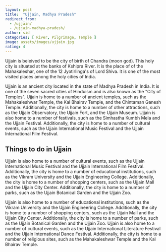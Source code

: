 ```yaml
---
layout: post
title:  "Ujjain, Madhya Pradesh"
redirect_from:
  - /ujjain/
  - /ujjain-madhya-pradesh/
author: sid
categories: [ River, Pilgrimage, Temple ]
image: assets/images/ujjain.jpg
rating: 4
---
```

Ujjain is beleived to be the city of birth of Chandra (moon god). This holy city is situated at the banks of Kshipra River. It is the place of of the Mahakaleshar, one of the 12 Jyotirlinga's of Lord Shiva. It is one of the most visited places among the holy cities of India.

Ujjain is an ancient city located in the state of Madhya Pradesh in India. It is one of the seven sacred cities of Hinduism and is also known as the "City of Temples". Ujjain is home to a number of ancient temples, such as the Mahakaleshwar Temple, the Kal Bhairav Temple, and the Chintaman Ganesh Temple. Additionally, the city is home to a number of other attractions, such as the Ujjain Observatory, the Ujjain Fort, and the Ujjain Museum. Ujjain is also home to a number of festivals, such as the Simhastha Kumbh Mela and the Ujjain Festival. Additionally, the city is home to a number of cultural events, such as the Ujjain International Music Festival and the Ujjain International Film Festival.

<h2>Things to do in Ujjain</h2>

Ujjain is also home to a number of cultural events, such as the Ujjain International Music Festival and the Ujjain International Film Festival. Additionally, the city is home to a number of educational institutions, such as the Vikram University and the Ujjain Engineering College. Additionally, the city is home to a number of shopping centers, such as the Ujjain Mall and the Ujjain City Center. Additionally, the city is home to a number of parks, such as the Ujjain Botanical Garden and the Ujjain Zoo.

Ujjain is also home to a number of educational institutions, such as the Vikram University and the Ujjain Engineering College. Additionally, the city is home to a number of shopping centers, such as the Ujjain Mall and the Ujjain City Center. Additionally, the city is home to a number of parks, such as the Ujjain Botanical Garden and the Ujjain Zoo. Ujjain is also home to a number of cultural events, such as the Ujjain International Literature Festival and the Ujjain International Dance Festival. Additionally, the city is home to a number of religious sites, such as the Mahakaleshwar Temple and the Kal Bhairav Temple.


<div class="pa-carousel-widget" style="width:100%; height:480px; display:none;"
  data-link="https://www.thrillophilia.com/things-to-do-in-ujjain"
  data-title="Ujjain, Madhya Pradesh"
  data-delay="3"
  data-description="Pilgrimage of Ujjain">
  <object data="https://lh3.googleusercontent.com/RQsxfTVpfKdotFR-7gMr-p-9SqNNw0ePmpS__abxQ7dprhKjrU_KuqjNig-mBXTDUx5IGZvv0kDDhLiEs7noomkZ5O4zcFvpsy5_sLKwOcy_52zeVjrRSfHPspJn39yjnmljQHvk4CY=w1280-h720"></object>
  <object data="https://lh3.googleusercontent.com/GIgarAQjzy6lwwsIsdtkXMtoV20yTPbDvXQY2tqOBflJDxJg65qqRfNM0FrRTBQTOwfrj6brR_0GyklUSTlKppXHub-ULdtw-nrG_Sm9ca0fi7VUPXgx9qrSdhHx_M3hjZlkCbejKe0=w1280-h720"></object>
  <object data="https://lh3.googleusercontent.com/aAPzhYyUmKtpYj48BdFfoPsCjhrp9MhhQNVVsGM8zTZLl58dRxrmtats3GHsNB0gPDKQA6uqS0bmhxIAryoybAzYiQdIL3D4do6oAa9WM7Y8g2laXm_NSqzW6imCiNiHFStQ5_nnosk=w1280-h720"></object>
  <object data="https://lh3.googleusercontent.com/47m2eVbFlBb9gtphEnw6DWM_G5Sm_z-U5m8JPDm9Dk_nDBjuJlT-gTD5F0kAqfIDuYn6dtu9DhyzdoDprSyfdc-fHN7I-c8_zonSWh6dcrZve_dQ8iRKdKrRUkF9k_Nurva1wfrwU24=w1280-h720"></object>
  <object data="https://lh3.googleusercontent.com/aY3fKAw7mVW9HxaK4F6skTS5yqnKVg15_7hRFY0G8RPS8zzWMHEilhveyhIdAsssGEASFQw0eLhcBzjNl99b6AiUsuJf6yOwzdw_6qah5S7m312jaRU9MRhnUOyeq4AZyIbnBvwKZXM=w1280-h720"></object>
  <object data="https://lh3.googleusercontent.com/L4P7VLgO4j3O0fDc2ZgCJ4AEL0jawBnbqAznXcDxBowIpEENA0z9GrNdr_TN_ttiLPtsdXdYaECgWCSHMTQrdqaSYazVu3U-AajvWHZ3TOQuSbIpO84TaPTS2OcoSCuTa5eeDA9-iEc=w1280-h720"></object>
  <object data="https://lh3.googleusercontent.com/B2KOEYW30oWao692rG7CANeAF2qxLirs33SAS-HnnW3C9Efh8nT2-xZxU03zkOiPwHMiRemkEFt9Nlwls3U4jq3BXvoDuBIS01qPhxTmWQ1gsFBsTZGlyCZBl1DcKEGilhlTmojsCfU=w1280-h720"></object>
  <object data="https://lh3.googleusercontent.com/4b3A2EZd-ciK98HQCV2OINwDfeOu6BhrVHWOZS9KqET1xM4fh5hsG9B0v6snkPvrkynCXyYY6kwKKmfYRMcQ5iyjiNHAkQIKdadhOOdqbgez3MH3oYD6JKD36dGhBnOPvtFp6DWLnnU=w1280-h720"></object>
  <object data="https://lh3.googleusercontent.com/B5yReHxOBD8zsSeRxXYzst8oAK4yCvPvLiaobp1bUxYtmXQnrtzI55KsNgdf4r4pv-i-vWrU4xR96EiF114-8i5h5SBy2ewiu-t9wHjOO8Rg-R9lMZ4R0EIUw14tU2elvKlWG3Q3nBs=w1280-h720"></object>
  <object data="https://lh3.googleusercontent.com/GI7xj8aSQLGxqSNFgVEUnhM0pzcJZlc_zPqrP3xUrFXXEKmlAoW4Lx2tvNrhsp0qCX4U-i_wWhrn-erFGMJQUKR1SOYolke0XF6MmCn84__DWQJL2rppY0QjnWCBdu6dQrCkPSs1Ofw=w1280-h720"></object>
</div>